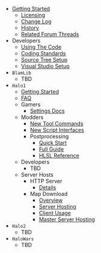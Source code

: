  * [Getting Started](Sidebar.md)
    * [Licensing](Licensing.md)
    * [Change Log](ChangeLog.md)
    * [History](History.md)
    * [Related Forum Threads](RelatedForumThreads.md)
  * Developers
    * [Using The Code](UsingTheCode.md)
    * [Coding Standards](Doc_CodingStandards.md)
    * [Source Tree Setup](SourceTree.md)
    * [Visual Studio Setup](VisualStudioSetup.md)
  * `BlamLib`
    * TBD
  * `Halo1`
    * [Getting Started](Doc_Halo1_GettingStarted.md)
    * [FAQ](Doc_Halo1_FAQ.md)
    * Gamers
      * [Settings Docs](Doc_Halo1_Settings.md)
    * Modders
      * [New Tool Commands](Doc_Halo1_ToolCommands.md)
      * [New Script Interfaces](Doc_Halo1_NewScriptInterfaces.md)
      * Postprocessing
        * [Quick Start](Doc_Halo1_PostprocessingQuickStart.md)
        * [Full Guide](Doc_Halo1_PostprocessingFull.md)
        * [HLSL Reference](Doc_Halo1_PostProcessingHLSLReference.md)
    * Developers
      * TBD
    * Server Hosts
      * HTTP Server
        * [Details](Doc_Halo1_HTTPServer.md)
      * Map Download
        * [Overview](Doc_Halo1_MapDownload.md)
        * [Server Hosting](Doc_Halo1_MapDownloadHost.md)
        * [Client Usage](Doc_Halo1_MapDownloadClient.md)
        * [Master Server Hosting](Doc_Halo1_MapDownloadMasterServer.md)
  * `Halo2`
    * TBD
  * `HaloWars`
    * TBD